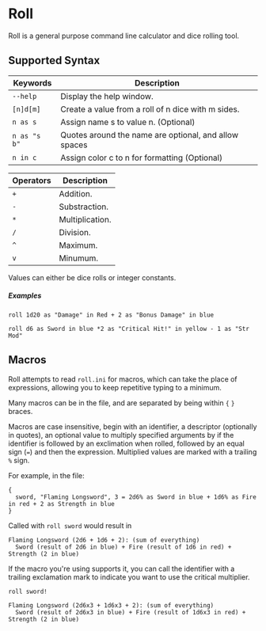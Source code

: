 # Roll
Roll is a general purpose command line calculator and dice rolling tool.

## Supported Syntax
| Keywords     | Description                                           |
| ------------ | ----------------------------------------------------- |
| `--help`     | Display the help window.                              |
| `[n]d[m]`    | Create a value from a roll of n dice with m sides.    |
| `n as s`     | Assign name s to value n. (Optional)                  |
| `n as "s b"` | Quotes around the name are optional, and allow spaces |
| `n in c`     | Assign color c to n for formatting (Optional)         |

| Operators | Description      |
| --------- | ---------------- |
|    `+`    | Addition.        |
|    `-`    | Substraction.    |
|    `*`    | Multiplication.  |
|    `/`    | Division.        |
|    `^`    | Maximum.         |
|    `v`    | Minumum.         |

Values can either be dice rolls or integer constants.

##### Examples
```
roll 1d20 as "Damage" in Red + 2 as "Bonus Damage" in blue

roll d6 as Sword in blue *2 as "Critical Hit!" in yellow - 1 as "Str Mod"
```

## Macros

Roll attempts to read `roll.ini` for macros, which can take the place of expressions, allowing you to keep repetitive typing to a minimum.

Many macros can be in the file, and are separated by being within `{` `}` braces. 

Macros are case insensitive, begin with an identifier, a descriptor (optionally in quotes), an optional value to multiply specified arguments by if the identifier is followed by an exclimation when rolled, followed by an equal sign (`=`) and then the expression. Multiplied values are marked with a trailing `%` sign.

For example, in the file:
```
{
  sword, "Flaming Longsword", 3 = 2d6% as Sword in blue + 1d6% as Fire in red + 2 as Strength in blue
}
```
Called with `roll sword` would result in
```
Flaming Longsword (2d6 + 1d6 + 2): (sum of everything)
  Sword (result of 2d6 in blue) + Fire (result of 1d6 in red) + Strength (2 in blue)
```
If the macro you're using supports it, you can call the identifier with a trailing exclamation mark to indicate you want to use the critical multiplier.

`roll sword!`
```
Flaming Longsword (2d6x3 + 1d6x3 + 2): (sum of everything)
  Sword (result of 2d6x3 in blue) + Fire (result of 1d6x3 in red) + Strength (2 in blue)
```

